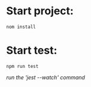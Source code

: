 # Start project:

    nom install

# Start test:

    npm run test

*run the 'jest --watch' command*
